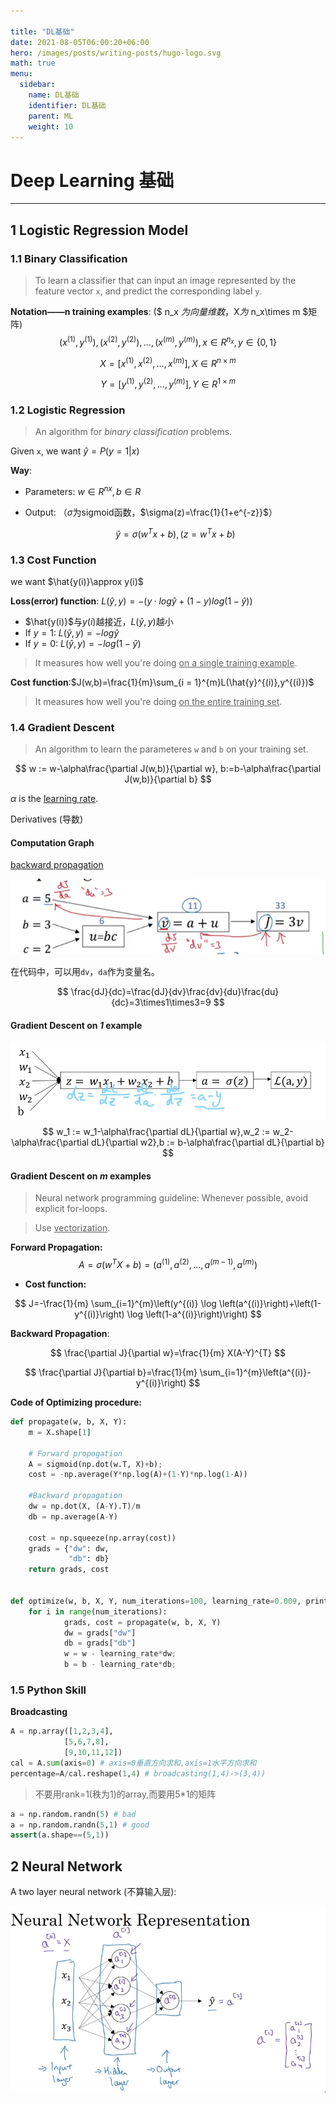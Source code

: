 ```yaml
---

title: "DL基础"
date: 2021-08-05T06:00:20+06:00
hero: /images/posts/writing-posts/hugo-logo.svg
math: true
menu:
  sidebar:
    name: DL基础
    identifier: DL基础
    parent: ML
    weight: 10
---
```


# Deep Learning 基础

---

## 1 Logistic Regression Model

### 1.1 Binary Classification

> To learn a classifier that can input an image represented by the feature vector `x`, and predict the corresponding label `y`.
>

**Notation——n training examples**: ($ n_x $为向量维数，$X$为$ n_x\times m $矩阵)
$$
(x^{(1)},y^{(1)}),(x^{(2)},y^{(2)}), ..., (x^{(m)},y^{(m)}),x\in R^{n_x}, y\in \{0,1\}
$$

$$
  X=[x^{(1)},x^{(2)},...,x^{(m)}], X\in R^{n\times m}
$$

$$
  Y=[y^{(1)},y^{(2)},...,y^{(m)}], Y\in R^{1\times m}
$$


### 1.2 Logistic Regression

> An algorithm for *binary classification* problems.

Given `x`, we want $\hat{y}=P(y=1|x)$​

**Way**:

* Parameters: $w\in R^{nx},b\in R$

* Output: （$\sigma$为sigmoid函数，$\sigma(z)=\frac{1}{1+e^{-z}}$）

  $$
  \hat{y}=\sigma(w^Tx+b), (z = w^Tx+b)
  $$

### 1.3 Cost Function

we want $\hat{y(i)}\approx y(i)$

**Loss(error) function**: $L(\hat{y},y)=-(y·log\hat{y}+(1-y)log(1-\hat{y}))$​

* $\hat{y(i)}$与$y(i)$越接近，$L(\hat{y},y)$越小
* If $y=1$: $L(\hat{y},y)=-log\hat{y}$
* If $y=0$: $L(\hat{y},y)=-log(1-\hat{y})$

> It measures how well you're doing <u>on a single training example</u>.

**Cost function**:$J(w,b)=\frac{1}{m}\sum_{i = 1}^{m}L(\hat{y}^{(i)},y^{(i)})$

> It measures how well you're doing <u>on the entire training set</u>.

### 1.4 Gradient Descent

> An algorithm to learn the parameteres `w` and `b` on your training set.

$$
w := w-\alpha\frac{\partial J(w,b)}{\partial w}, b:=b-\alpha\frac{\partial J(w,b)}{\partial b}
$$

$\alpha$​​​​ is the <u>learning rate</u>.

Derivatives (导数)

#### Computation Graph

<u>backward propagation</u>

![image-20210806212057599](/images/posts/ML/image-20210806212057599.png)

在代码中，可以用`dv`，`da`作为变量名。

$$
\frac{dJ}{dc}=\frac{dJ}{dv}\frac{dv}{du}\frac{du}{dc}=3\times1\times3=9
$$

#### Gradient Descent on *1* example

![image-20210806213958503](/images/posts/ML/image-20210806213958503.png)
$$
w_1 := w_1-\alpha\frac{\partial dL}{\partial w},w_2 := w_2-\alpha\frac{\partial dL}{\partial w2},b := b-\alpha\frac{\partial dL}{\partial b}
$$

#### Gradient Descent on *m* examples

> Neural network programming guideline: Whenever possible, avoid explicit for-loops. 

> Use <u>vectorization</u>.

**Forward Propagation:**
$$
A=\sigma\left(w^{T} X+b\right)=\left(a^{(1)}, a^{(2)}, \ldots, a^{(m-1)}, a^{(m)}\right)
$$

* **Cost function:**

$$
J=-\frac{1}{m} \sum_{i=1}^{m}\left(y^{(i)} \log \left(a^{(i)}\right)+\left(1-y^{(i)}\right) \log \left(1-a^{(i)}\right)\right)
$$

**Backward Propagation**:

$$
\frac{\partial J}{\partial w}=\frac{1}{m} X(A-Y)^{T}
$$


$$
\frac{\partial J}{\partial b}=\frac{1}{m} \sum_{i=1}^{m}\left(a^{(i)}-y^{(i)}\right)
$$

**Code of Optimizing procedure:**

```python
def propagate(w, b, X, Y):
    m = X.shape[1]
    
    # Forward propogation
    A = sigmoid(np.dot(w.T, X)+b);
    cost = -np.average(Y*np.log(A)+(1-Y)*np.log(1-A))
    
    #Backward propagation
    dw = np.dot(X, (A-Y).T)/m
    db = np.average(A-Y)

    cost = np.squeeze(np.array(cost))
    grads = {"dw": dw,
             "db": db}
    return grads, cost


def optimize(w, b, X, Y, num_iterations=100, learning_rate=0.009, print_cost=False):
    for i in range(num_iterations):
            grads, cost = propagate(w, b, X, Y)
            dw = grads["dw"]
            db = grads["db"]
            w = w - learning_rate*dw;
            b = b - learning_rate*db;
```



### 1.5 Python Skill

**Broadcasting**

```python
A = np.array([1,2,3,4],
			[5,6,7,8],
			[9,10,11,12])
cal = A.sum(axis=0) # axis=0垂直方向求和,axis=1水平方向求和
percentage=A/cal.reshape(1,4) # broadcasting(1,4)->(3,4))
```

> 不要用rank=1(秩为1)的array,而要用5*1的矩阵

```python
a = np.random.randn(5) # bad
a = np.random.randn(5,1) # good
assert(a.shape==(5,1))
```

## 2 Neural Network

A two layer neural network (不算输入层):

![image-20210807193618855](/images/posts/ML/image-20210807193618855.png)



